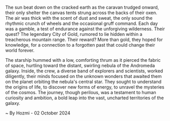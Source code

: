 
The sun beat down on the cracked earth as the caravan trudged onward, their only shelter the canvas tents strung across the backs of their oxen.  The air was thick with the scent of dust and sweat, the only sound the rhythmic crunch of wheels and the occasional gruff command. Each day was a gamble, a test of endurance against the unforgiving wilderness.  Their quest?  The legendary City of Gold, rumored to lie hidden within a treacherous mountain range.  Their reward?  More than gold, they hoped for knowledge, for a connection to a forgotten past that could change their world forever.

The starship hummed with a low, comforting thrum as it pierced the fabric of space, hurtling toward the distant, swirling nebula of the Andromeda galaxy.  Inside, the crew, a diverse band of explorers and scientists, worked diligently, their minds focused on the unknown wonders that awaited them on the planet orbiting the nebula's central star. They sought to understand the origins of life, to discover new forms of energy, to unravel the mysteries of the cosmos.  The journey, though perilous, was a testament to human curiosity and ambition, a bold leap into the vast, uncharted territories of the galaxy. 

~ By Hozmi - 02 October 2024
